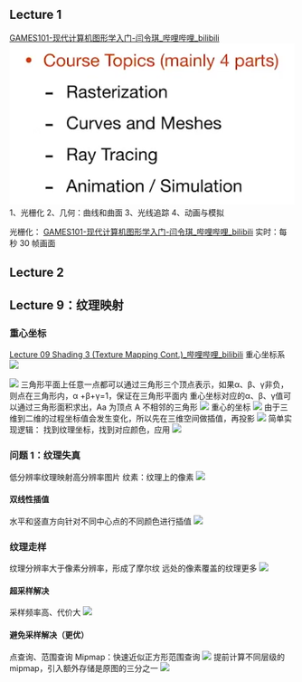 ## Lecture 1
[GAMES101-现代计算机图形学入门-闫令琪\_哔哩哔哩\_bilibili](https://www.bilibili.com/video/BV1X7411F744/?spm_id_from=333.337.search-card.all.click&vd_source=f8bf73f9a2b495eaf6f8446fa6016bc7)
![](https://raw.githubusercontent.com/acdefg/cdn/main/obsidian/202407302129317.png)
1、光栅化
2、几何：曲线和曲面
3、光线追踪
4、动画与模拟

光栅化：
[GAMES101-现代计算机图形学入门-闫令琪\_哔哩哔哩\_bilibili](https://www.bilibili.com/video/BV1X7411F744?t=1763.8)
实时：每秒 30 帧画面

## Lecture 2

## Lecture 9：纹理映射

### 重心坐标
[Lecture 09 Shading 3 (Texture Mapping Cont.)\_哔哩哔哩\_bilibili](https://www.bilibili.com/video/BV1X7411F744?spm_id_from=333.788.videopod.episodes&vd_source=f8bf73f9a2b495eaf6f8446fa6016bc7&p=9)
重心坐标系
![](http://cdn.ljc0606.cn/obsidian/202507021627792.png)

![](http://cdn.ljc0606.cn/obsidian/202507021623114.png)
三角形平面上任意一点都可以通过三角形三个顶点表示，如果α、β、γ非负，则点在三角形内，α
+β+γ=1，保证在三角形平面内
重心坐标对应的α、β、γ值可以通过三角形面积求出，Aa 为顶点 A 不相邻的三角形
![](http://cdn.ljc0606.cn/obsidian/202507021626309.png)
重心的坐标
![](http://cdn.ljc0606.cn/obsidian/202507021628108.png)
由于三维到二维的过程坐标值会发生变化，所以先在三维空间做插值，再投影
![](http://cdn.ljc0606.cn/obsidian/202507021633382.png)
简单实现逻辑：
找到纹理坐标，找到对应颜色，应用
![](http://cdn.ljc0606.cn/obsidian/202507021634526.png)
### 问题 1：纹理失真
低分辨率纹理映射高分辨率图片
纹素：纹理上的像素
![](http://cdn.ljc0606.cn/obsidian/202507021636106.png)
#### 双线性插值
水平和竖直方向针对不同中心点的不同颜色进行插值
![](http://cdn.ljc0606.cn/obsidian/202507021639109.png)

### 纹理走样
纹理分辨率大于像素分辨率，形成了摩尔纹
远处的像素覆盖的纹理更多
![](http://cdn.ljc0606.cn/obsidian/202507021644939.png)

#### 超采样解决
采样频率高、代价大
![](http://cdn.ljc0606.cn/obsidian/202507021645080.png)

#### 避免采样解决（更优）
点查询、范围查询
Mipmap：快速近似正方形范围查询
![](http://cdn.ljc0606.cn/obsidian/202507021654174.png)
提前计算不同层级的 mipmap，引入额外存储是原图的三分之一
![](http://cdn.ljc0606.cn/obsidian/202507021655608.png)
